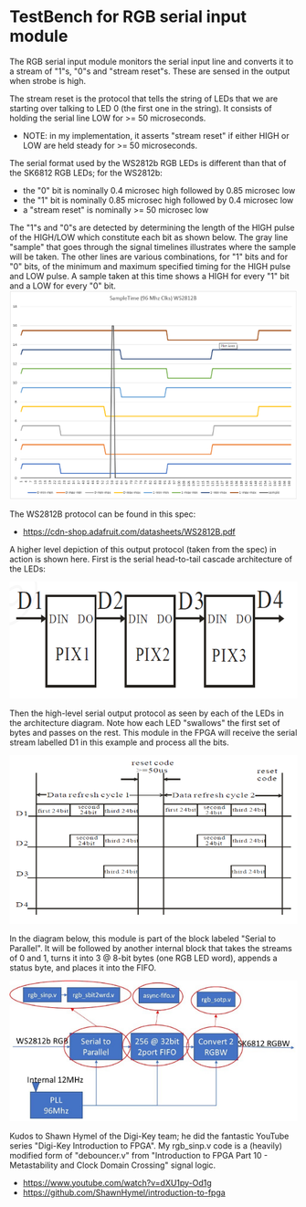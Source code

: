 # TestBench for RGB serial input module

The RGB serial input module monitors the serial input line and converts it to a stream of "1"s, "0"s and "stream reset"s. These are sensed in the output when strobe is high.

The stream reset is the protocol that tells the string of LEDs that we are starting over talking to LED 0 (the first one in the string). It consists of holding the serial line LOW for >= 50 microseconds.
* NOTE: in my implementation, it asserts "stream reset" if either HIGH or LOW are held steady for >= 50 microseconds.

The serial format used by the  WS2812b RGB LEDs is different than that of the SK6812 RGB LEDs; for the WS2812b:
- the "0" bit is nominally 0.4 microsec high followed by 0.85 microsec low
- the "1" bit is nominally 0.85 microsec high followed by 0.4 microsec low
- a "stream reset" is nominally >= 50 microsec low

The "1"s and "0"s are detected by determining the length of the HIGH pulse of the HIGH/LOW which constitute each bit as shown below. The gray line "sample" that goes through the signal timelines illustrates where the sample will be taken. The other lines are various combinations, for "1" bits and for "0" bits, of the minimum and maximum specified timing for the HIGH pulse and LOW pulse. A sample taken at this time shows a HIGH for every "1" bit and a LOW for every "0" bit.
![alt text](https://github.com/Mark-MDO47/FPGA_RBG_2_RBGW/blob/master/images/WS2812B_sample_time_scaled.jpg "WS2812B Sample Time Approach")

The WS2812B protocol can be found in this spec:
* https://cdn-shop.adafruit.com/datasheets/WS2812B.pdf

A higher level depiction of this output protocol (taken from the spec) in action is shown here. First is the serial head-to-tail cascade architecture of the LEDs:

![alt text](https://github.com/Mark-MDO47/FPGA_RBG_2_RBGW/blob/master/images/CascadeLED_SerialProtocol_arch.png "WS2812b RGB serial cascade architecture (from spec)")

Then the high-level serial output protocol as seen by each of the LEDs in the architecture diagram. Note how each LED "swallows" the first set of bytes and passes on the rest. This module in the FPGA will receive the serial stream labelled D1 in this example and process all the bits.

![alt text](https://github.com/Mark-MDO47/FPGA_RBG_2_RBGW/blob/master/images/WS2812B_RGB_SerialProtocol.png "WS2812b RGB serial output protocol (from spec)")

In the diagram below, this module is part of the block labeled "Serial to Parallel". It will be followed by another internal block that takes the streams of 0 and 1, turns it into 3 @ 8-bit bytes (one RGB LED word), appends a status byte, and places it into the FIFO.

![alt text](https://github.com/Mark-MDO47/FPGA_RBG_2_RBGW/blob/master/images/Concept_FPGA_scaled.jpg "FPGA Concept for FPGA_RBT_2_RGBW")

Kudos to Shawn Hymel of the Digi-Key team; he did the fantastic YouTube series "Digi-Key Introduction to FPGA". My rgb_sinp.v code is a (heavily) modified form of "debouncer.v" from "Introduction to FPGA Part 10 - Metastability and Clock Domain Crossing" signal logic.
* https://www.youtube.com/watch?v=dXU1py-Od1g
* https://github.com/ShawnHymel/introduction-to-fpga

